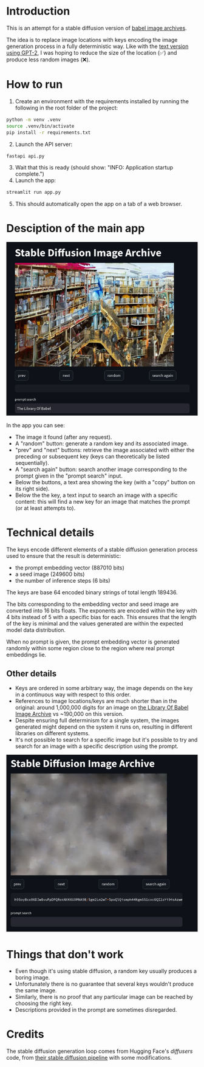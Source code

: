 # Introduction

This is an attempt for a stable diffusion version of [babel image archives](http://babelia.libraryofbabel.info/about.html).

The idea is to replace image locations with keys encoding the image generation process in a fully deterministic way.
Like with the [text version using GPT-2](https://github.com/alexn11/gpt-2-library-of-babel), I was hoping to reduce the size of the location (✅️) and produce less random images (❌️).

# How to run

1. Create an environment with the requirements installed by running the following in the root folder of the project:
```bash
python -m venv .venv
source .venv/bin/activate
pip install -r requirements.txt
```
2. Launch the API server: 
```bash
fastapi api.py
```
3. Wait that this is ready (should show: "INFO:     Application startup complete.")
4. Launch the app:
```bash
streamlit run app.py
```
5. This should automatically open the app on a tab of a web browser.

# Desciption of the main app

![example of prompt look-up](images/prompt-lob.png)


In the app you can see:
- The image it found (after any request).
- A "random" button: generate a random key and its associated image.
- "prev" and "next" buttons: retrieve the image associated with either the preceding or subsequent key (keys can theoretically be listed sequentially).
- A "search again" button: search another image corresponding to the prompt given in the "prompt search" input.
- Below the buttons, a text area showing the key (with a "copy" button on its right side).
- Below the the key, a text input to search an image with a specific content: this will find a new key for an image that matches the prompt (or at least attempts to).


# Technical details

The keys encode different elements of a stable diffusion generation process used to ensure that the result is deterministic:
- the prompt embedding vector (887010 bits)
- a seed image (249600 bits)
- the number of inference steps (6 bits)

The keys are base 64 encoded binary strings of total length 189436.

The bits corresponding to the embedding vector and seed image are converted into 16 bits floats. The exponents are encoded within the key with 4 bits instead of 5 with a specific bias for each. This ensures that the length of the key is minimal and the values generated are within the expected model data distribution.

When no prompt is given, the prompt embedding vector is generated randomly within some region close to the region where real prompt embeddings lie.

## Other details

- Keys are ordered in some arbitrary way, the image depends on the key in a continuous way with respect to this order.
- References to image locations/keys  are much shorter than in the original: around 1,000,000 digits for an image on [the Library Of Babel Image Archive](https://babelia.libraryofbabel.info) vs ~190,000 on this version.
- Despite ensuring full determinism for a single system, the images generated might depend on the system it runs on, resulting in different libraries on different systems.
- It's not possible to search for a specific image but it's possible to try and search for an image with a specific description using the prompt.

![example of randomly generated image](images/random-key.png)

# Things that don't work

- Even though it's using stable diffusion, a random key usually produces a boring image.
- Unfortunately there is no guarantee that several keys wouldn't produce the same image.
- Similarly, there is no proof that any particular image can be reached by choosing the right key.
- Descriptions provided in the prompt are sometimes disregarded.



# Credits

The stable diffusion generation loop comes from Hugging Face's *diffusers* code, from [their stable diffusion pipeline](https://github.com/huggingface/diffusers/blob/main/src/diffusers/pipelines/stable_diffusion/pipeline_stable_diffusion.py) with some modifications.






















